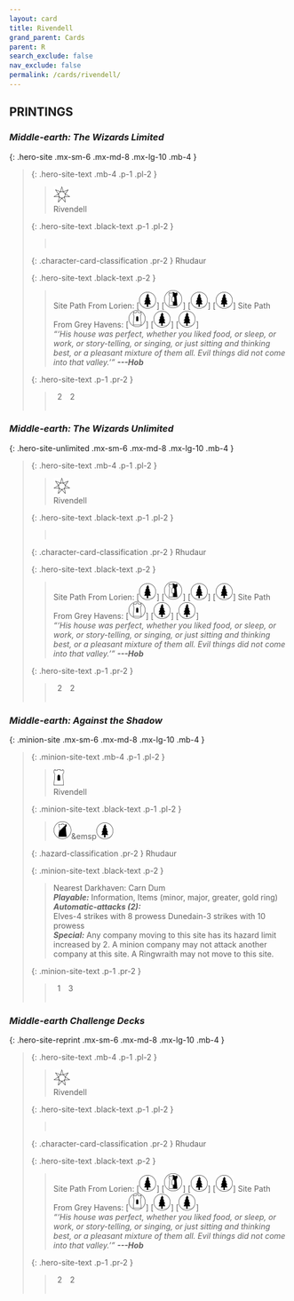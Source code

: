 ```yaml
---
layout: card
title: Rivendell
grand_parent: Cards
parent: R
search_exclude: false
nav_exclude: false
permalink: /cards/rivendell/
---
```


## PRINTINGS


### _Middle-earth: The Wizards Limited_

{: .hero-site .mx-sm-6 .mx-md-8 .mx-lg-10 .mb-4 }
> {: .hero-site-text .mb-4 .p-1 .pl-2 }
> > <div class="card-mp"><img src="/assets/images/free-haven.svg"></div>
> > <div class="character-card-name">Rivendell</div>
>
> {: .hero-site-text .black-text .p-1 .pl-2 }
> > &nbsp;
>
> {: .character-card-classification .pr-2 }
> Rhudaur
>
> {: .hero-site-text .black-text .p-2 }
> > Site Path From Lorien: \[![](/assets/images/wilderness.svg)] \[![](/assets/images/border-land.svg)] \[![](/assets/images/wilderness.svg)] \[![](/assets/images/wilderness.svg)] Site Path From Grey Havens: \[![](/assets/images/free-domain.svg)] \[![](/assets/images/wilderness.svg)] \[![](/assets/images/wilderness.svg)]  <br>_“‘His house was perfect, whether you liked food, or sleep, or work, or story-telling, or singing, or just sitting and thinking best, or a pleasant mixture of them all. Evil things did not come into that valley.’”_ ***---&#65279;Hob*** 
> 
> {: .hero-site-text .p-1 .pr-2 }
> > <div class="hero-site-draw"><span class="hero-you-draw">&ensp;2&ensp;</span><span class="hero-opp-draw">&ensp;2&ensp;</span></div>
> > <div class="card-corruption">&nbsp;</div>

### _Middle-earth: The Wizards Unlimited_

{: .hero-site-unlimited .mx-sm-6 .mx-md-8 .mx-lg-10 .mb-4 }
> {: .hero-site-text .mb-4 .p-1 .pl-2 }
> > <div class="card-mp"><img src="/assets/images/free-haven.svg"></div>
> > <div class="character-card-name">Rivendell</div>
>
> {: .hero-site-text .black-text .p-1 .pl-2 }
> > &nbsp;
>
> {: .character-card-classification .pr-2 }
> Rhudaur
>
> {: .hero-site-text .black-text .p-2 }
> > Site Path From Lorien: \[![](/assets/images/wilderness.svg)] \[![](/assets/images/border-land.svg)] \[![](/assets/images/wilderness.svg)] \[![](/assets/images/wilderness.svg)] Site Path From Grey Havens: \[![](/assets/images/free-domain.svg)] \[![](/assets/images/wilderness.svg)] \[![](/assets/images/wilderness.svg)]  <br>_“‘His house was perfect, whether you liked food, or sleep, or work, or story-telling, or singing, or just sitting and thinking best, or a pleasant mixture of them all. Evil things did not come into that valley.’”_ ***---&#65279;Hob*** 
> 
> {: .hero-site-text .p-1 .pr-2 }
> > <div class="hero-site-draw"><span class="hero-you-draw">&ensp;2&ensp;</span><span class="hero-opp-draw">&ensp;2&ensp;</span></div>
> > <div class="card-corruption">&nbsp;</div>

### _Middle-earth: Against the Shadow_

{: .minion-site .mx-sm-6 .mx-md-8 .mx-lg-10 .mb-4 }
> {: .minion-site-text .mb-4 .p-1 .pl-2 }
> > <div class="card-mp"><img src="/assets/images/free-hold.svg"></div>
> > <div class="card-name">Rivendell</div>
>
> {: .minion-site-text .black-text .p-1 .pl-2 }
> > ![](/assets/images/shadow-land.svg)&emsp![](/assets/images/wilderness.svg)
>
> {: .hazard-classification .pr-2 }
> Rhudaur
>
> {: .minion-site-text .black-text .p-2 }
> > Nearest Darkhaven: Carn Dum <br>_**Playable:**_ Information, Items (minor, major, greater, gold ring) <br>_**Automatic-attacks (2):**_<br>  Elves-4 strikes with 8 prowess Dunedain-3 strikes with 10 prowess <br>_**Special:**_ Any company moving to this site has its hazard limit increased by 2. A minion company may not attack another company at this site. A Ringwraith may not move to this site. 
> 
> {: .minion-site-text .p-1 .pr-2 }
> > <div class="hero-site-draw"><span class="minion-you-draw">&ensp;1&ensp;</span><span class="minion-opp-draw">&ensp;3&ensp;</span></div>
> > <div class="card-corruption">&nbsp;</div>

### _Middle-earth Challenge Decks_

{: .hero-site-reprint .mx-sm-6 .mx-md-8 .mx-lg-10 .mb-4 }
> {: .hero-site-text .mb-4 .p-1 .pl-2 }
> > <div class="card-mp"><img src="/assets/images/free-haven.svg"></div>
> > <div class="character-card-name">Rivendell</div>
>
> {: .hero-site-text .black-text .p-1 .pl-2 }
> > &nbsp;
>
> {: .character-card-classification .pr-2 }
> Rhudaur
>
> {: .hero-site-text .black-text .p-2 }
> > Site Path From Lorien: \[![](/assets/images/wilderness.svg)] \[![](/assets/images/border-land.svg)] \[![](/assets/images/wilderness.svg)] \[![](/assets/images/wilderness.svg)] Site Path From Grey Havens: \[![](/assets/images/free-domain.svg)] \[![](/assets/images/wilderness.svg)] \[![](/assets/images/wilderness.svg)]  <br>_“‘His house was perfect, whether you liked food, or sleep, or work, or story-telling, or singing, or just sitting and thinking best, or a pleasant mixture of them all. Evil things did not come into that valley.’”_ ***---&#65279;Hob*** 
> 
> {: .hero-site-text .p-1 .pr-2 }
> > <div class="hero-site-draw"><span class="hero-you-draw">&ensp;2&ensp;</span><span class="hero-opp-draw">&ensp;2&ensp;</span></div>
> > <div class="card-corruption">&nbsp;</div>
